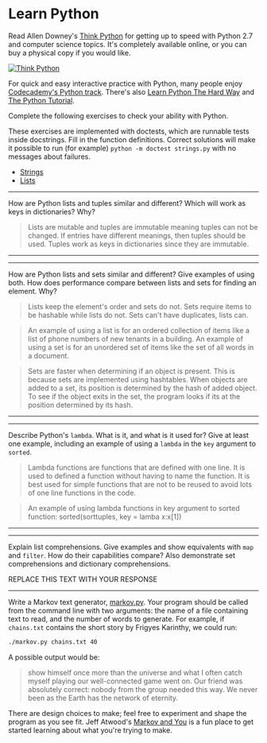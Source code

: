 # Learn Python

Read Allen Downey's [Think Python](http://www.greenteapress.com/thinkpython/) for getting up to speed with Python 2.7 and computer science topics. It's completely available online, or you can buy a physical copy if you would like.

[![Think Python](img/think_python.png)](http://www.greenteapress.com/thinkpython/)

For quick and easy interactive practice with Python, many people enjoy [Codecademy's Python track](http://www.codecademy.com/en/tracks/python). There's also [Learn Python The Hard Way](http://learnpythonthehardway.org/book/) and [The Python Tutorial](https://docs.python.org/2/tutorial/).

Complete the following exercises to check your ability with Python.

These exercises are implemented with doctests, which are runnable tests inside docstrings. Fill in the function definitions. Correct solutions will make it possible to run (for example) `python -m doctest strings.py` with no messages about failures.

 * [Strings](python/strings.py)
 * [Lists](python/lists.py)


---

How are Python lists and tuples similar and different? Which will work as keys in dictionaries? Why?

>Lists are mutable and tuples are immutable meaning tuples can not be changed.  If entries have different meanings, then tuples should be used.  Tuples work as keys in dictionaries since they are immutable.

---


---

How are Python lists and sets similar and different? Give examples of using both. How does performance compare between lists and sets for finding an element. Why?

>Lists keep the element's order and sets do not.  Sets require items to be hashable while lists do not.  Sets can't have duplicates, lists can.  

>An example of using a list is for an ordered collection of items like a list of phone numbers of new tenants in a building.
>An example of using a set is for an unordered set of items like the set of all words in a document.

>Sets are faster when determining if an object is present.   This is because sets are implemented using hashtables.  When objects are added to a set, its position is determined by the hash of added object.  To see if the object exits in the set, the program looks if its at the position determined by its hash.  

---


---

Describe Python's `lambda`. What is it, and what is it used for? Give at least one example, including an example of using a `lambda` in the `key` argument to `sorted`.

>Lambda functions are functions that are defined with one line.  It is used to defined a function without having to name the function. It is best used for simple functions that are not to be reused to avoid lots of one line functions in the code.

>An example of using lambda functions in key argument to sorted function:
sorted(sorttuples, key = lamba x:x[1])

---


---

Explain list comprehensions. Give examples and show equivalents with `map` and `filter`. How do their capabilities compare? Also demonstrate set comprehensions and dictionary comprehensions.

REPLACE THIS TEXT WITH YOUR RESPONSE

---


Write a Markov text generator, [markov.py](python/markov.py). Your program should be called from the command line with two arguments: the name of a file containing text to read, and the number of words to generate. For example, if `chains.txt` contains the short story by Frigyes Karinthy, we could run:

```bash
./markov.py chains.txt 40
```

A possible output would be:

> show himself once more than the universe and what I often catch myself playing our well-connected game went on. Our friend was absolutely correct: nobody from the group needed this way. We never been as the Earth has the network of eternity.

There are design choices to make; feel free to experiment and shape the program as you see fit. Jeff Atwood's [Markov and You](http://blog.codinghorror.com/markov-and-you/) is a fun place to get started learning about what you're trying to make.
